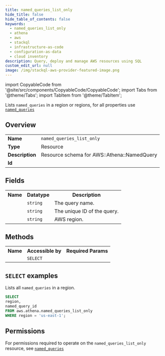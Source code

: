```yaml
---
title: named_queries_list_only
hide_title: false
hide_table_of_contents: false
keywords:
  - named_queries_list_only
  - athena
  - aws
  - stackql
  - infrastructure-as-code
  - configuration-as-data
  - cloud inventory
description: Query, deploy and manage AWS resources using SQL
custom_edit_url: null
image: /img/stackql-aws-provider-featured-image.png
---
```


import CopyableCode from '@site/src/components/CopyableCode/CopyableCode';
import Tabs from '@theme/Tabs';
import TabItem from '@theme/TabItem';

Lists <code>named_queries</code> in a region or regions, for all properties use <a href="/services/serviceName/named_queries/"><code>named_queries</code></a>

## Overview
<table>
<tbody>
<tr><td><b>Name</b></td><td><code>named_queries_list_only</code></td></tr>
<tr><td><b>Type</b></td><td>Resource</td></tr>
<tr><td><b>Description</b></td><td>Resource schema for AWS::Athena::NamedQuery</td></tr>
<tr><td><b>Id</b></td><td><CopyableCode code="aws.athena.named_queries_list_only" /></td></tr>
</tbody>
</table>

## Fields
<table>
<tbody>
<tr><th>Name</th><th>Datatype</th><th>Description</th></tr><tr><td><CopyableCode code="name" /></td><td><code>string</code></td><td>The query name.</td></tr>
<tr><td><CopyableCode code="named_query_id" /></td><td><code>string</code></td><td>The unique ID of the query.</td></tr>
<tr><td><CopyableCode code="region" /></td><td><code>string</code></td><td>AWS region.</td></tr>
</tbody>
</table>

## Methods

<table>
<tbody>
  <tr>
    <th>Name</th>
    <th>Accessible by</th>
    <th>Required Params</th>
  </tr>
  <tr>
    <td><CopyableCode code="list_resources" /></td>
    <td><code>SELECT</code></td>
    <td><CopyableCode code="region" /></td>
  </tr>
</tbody>
</table>

## `SELECT` examples
Lists all <code>named_queries</code> in a region.
```sql
SELECT
region,
named_query_id
FROM aws.athena.named_queries_list_only
WHERE region = 'us-east-1';
```


## Permissions

For permissions required to operate on the <code>named_queries_list_only</code> resource, see <a href="/services/athena/named_queries/#permissions"><code>named_queries</code></a>

